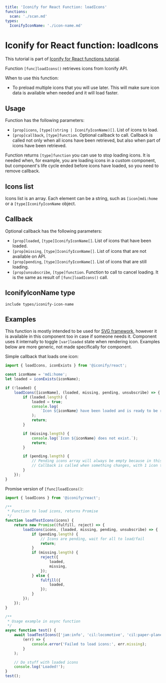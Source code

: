 ```yaml
title: 'Iconify for React Function: loadIcons'
functions:
  scan: './scan.md'
types:
  IconifyIconName: './icon-name.md'
```

# Iconify for React function: loadIcons

This tutorial is part of [Iconify for React functions tutorial](./index.md#functions).

Function `[func]loadIcons()` retrieves icons from Iconify API.

When to use this function:

- To preload multiple icons that you will use later. This will make sure icon data is available when needed and it will load faster.

## Usage

Function has the following parameters:

- `[prop]icons`, `[type](string | IconifyIconName)[]`. List of icons to load.
- `[prop]callback`, `[type]function`. Optional callback to call. Callback is called not only when all icons have been retrieved, but also when part of icons have been retrieved.

Function returns `[type]function` you can use to stop loading icons. It is needed when, for example, you are loading icons in a custom component, but component's life cycle ended before icons have loaded, so you need to remove callback.

## Icons list

Icons list is an array. Each element can be a string, such as `[icon]mdi:home` or a `[type]IconifyIconName` object.

## Callback

Optional callback has the following parameters:

- `[prop]loaded`, `[type]IconifyIconName[]`. List of icons that have been loaded.
- `[prop]missing`, `[type]IconifyIconName[]`. List of icons that are not available on API.
- `[prop]pending`, `[type]IconifyIconName[]`. List of icons that are still loading.
- `[prop]unsubscribe`, `[type]function`. Function to call to cancel loading. It is the same as result of `[func]loadIcons()` call.

## IconifyIconName type

`include types/iconify-icon-name`

## Examples

This function is mostly intended to be used for [SVG framework](../svg-framework/index.md), however it is available in this component too in case if someone needs it. Component uses it internally to toggle `[var]loaded` state when rendering icon. Examples below are more generic, not made specifically for component.

Simple callback that loads one icon:

```js
import { loadIcons, iconExists } from '@iconify/react';

const iconName = 'mdi:home';
let loaded = iconExists(iconName);

if (!loaded) {
	loadIcons([iconName], (loaded, missing, pending, unsubscribe) => {
		if (loaded.length) {
			loaded = true;
			console.log(
				`Icon ${iconName} have been loaded and is ready to be renderered.`
			);
			return;
		}

		if (missing.length) {
			console.log(`Icon ${iconName} does not exist.`);
			return;
		}

		if (pending.length) {
			// Pending icons array will always be empty because in this example there is only one icon to load.
			// Callback is called when something changes, with 1 icon there can only be 2 type of changes: icon has loaded or icon is missing.
		}
	});
}
```

Promise version of `[func]loadIcons()`:

```js
import { loadIcons } from '@iconify/react';

/**
 * Function to load icons, returns Promise
 */
function loadTestIcons(icons) {
	return new Promise((fulfill, reject) => {
		loadIcons(icons, (loaded, missing, pending, unsubscribe) => {
			if (pending.length) {
				// Icons are pending, wait for all to load/fail
				return;
			}
			if (missing.length) {
				reject({
					loaded,
					missing,
				});
			} else {
				fulfill({
					loaded,
				});
			}
		});
	});
}

/**
 * Usage example in async function
 */
async function test() {
	await loadTestIcons(['jam:info', 'cil:locomotive', 'cil:paper-plane']).catch(
		(err) => {
			console.error('Failed to load icons:', err.missing);
		}
	);

	// Do stuff with loaded icons
	console.log('Loaded!');
}
test();
```
